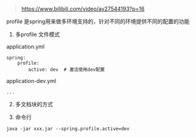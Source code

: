 > https://www.bilibili.com/video/av27544193?p=16

profile 是spring用来做多环境支持的，针对不同的环境提供不同的配置的功能

1. 多profile 文件模式

application.yml
```
spring:
	profile:
		active: dev  # 激活使用dev配置
```

application-dev.yml
```
...
```

2. 多文档块的方式

3. 命令行
```
java -jar xxx.jar --spring.profile.active=dev
```
